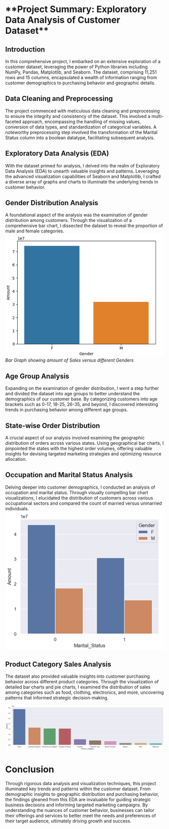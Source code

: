 <H1>**Project Summary: Exploratory Data Analysis of Customer Dataset**</H1>

<h2>Introduction</h2>

In this comprehensive project, I embarked on an extensive exploration of a customer dataset, leveraging the power of Python libraries including NumPy, Pandas, Matplotlib, and Seaborn. The dataset, comprising 11,251 rows and 15 columns, encapsulated a wealth of information ranging from customer demographics to purchasing behavior and geographic details.

<h2>Data Cleaning and Preprocessing</h2>

The project commenced with meticulous data cleaning and preprocessing to ensure the integrity and consistency of the dataset. This involved a multi-faceted approach, encompassing the handling of missing values, conversion of data types, and standardization of categorical variables. A noteworthy preprocessing step involved the transformation of the Marital Status column into a boolean datatype, facilitating subsequent analysis.

<h2>Exploratory Data Analysis (EDA)</h2>

With the dataset primed for analysis, I delved into the realm of Exploratory Data Analysis (EDA) to unearth valuable insights and patterns. Leveraging the advanced visualization capabilities of Seaborn and Matplotlib, I crafted a diverse array of graphs and charts to illuminate the underlying trends in customer behavior.

<h2>Gender Distribution Analysis</h2>

A foundational aspect of the analysis was the examination of gender distribution among customers. Through the visualization of a comprehensive bar chart, I dissected the dataset to reveal the proportion of male and female categories.
![Gender VS Total Sales Amount](https://github.com/abhinav-k18/Pandas-EDA/blob/main/Outputs%20for%20DA%20using%20Pandas/Gender%20vs%20Total%20Sales.png)
*Bar Graph showing amount of Sales versus different Genders*

<h2>Age Group Analysis</h2>

Expanding on the examination of gender distribution, I went a step further and divided the dataset into age groups to better understand the demographics of our customer base. By categorizing customers into age brackets such as 0-17, 18-25, 26-35, and beyond, I discovered interesting trends in purchasing behavior among different age groups.

<h2>State-wise Order Distribution</h2>

A crucial aspect of our analysis involved examining the geographic distribution of orders across various states. Using geographical bar charts, I pinpointed the states with the highest order volumes, offering valuable insights for devising targeted marketing strategies and optimizing resource allocation.

<h2>Occupation and Marital Status Analysis</h2>

Delving deeper into customer demographics, I conducted an analysis of occupation and marital status. Through visually compelling bar chart visualizations, I elucidated the distribution of customers across various occupational sectors and compared the count of married versus unmarried individuals.
![Maritial Status and Gender VS Total Amount spent](https://github.com/abhinav-k18/Pandas-EDA/blob/main/Outputs%20for%20DA%20using%20Pandas/Maritial%20Status%20and%20Gender%20vs%20Total%20Amount.png) 

<h2>Product Category Sales Analysis</h2>

The dataset also provided valuable insights into customer purchasing behavior across different product categories. Through the visualization of detailed bar charts and pie charts, I examined the distribution of sales among categories such as food, clothing, electronics, and more, uncovering patterns that informed strategic decision-making.

![Top 10 most amount spent categories](https://github.com/abhinav-k18/Pandas-EDA/blob/main/Outputs%20for%20DA%20using%20Pandas/Top%2010%20Categories%20in%20amount%20spent.png)

<h1>Conclusion</h1>

Through rigorous data analysis and visualization techniques, this project illuminated key trends and patterns within the customer dataset. From demographic insights to geographic distribution and purchasing behavior, the findings gleaned from this EDA are invaluable for guiding strategic business decisions and informing targeted marketing campaigns. By understanding the nuances of customer behavior, businesses can tailor their offerings and services to better meet the needs and preferences of their target audience, ultimately driving growth and success.
